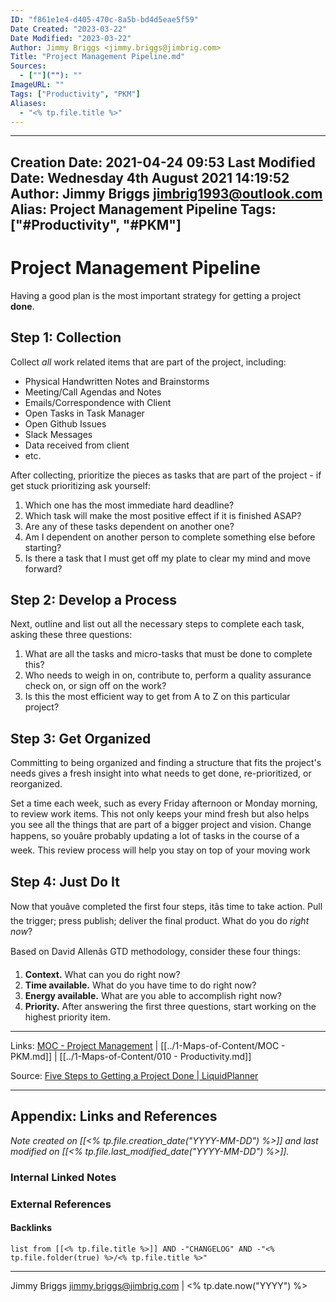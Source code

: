 ```yaml
---
ID: "f861e1e4-d405-470c-8a5b-bd4d5eae5f59"
Date Created: "2023-03-22"
Date Modified: "2023-03-22"
Author: Jimmy Briggs <jimmy.briggs@jimbrig.com>
Title: "Project Management Pipeline.md"
Sources: 
  - [""](""): ""
ImageURL: ""
Tags: ["Productivity", "PKM"]
Aliases:
  - "<% tp.file.title %>"
---
```


---
Creation Date: 2021-04-24 09:53
Last Modified Date: Wednesday 4th August 2021 14:19:52
Author: Jimmy Briggs <jimbrig1993@outlook.com>
Alias: Project Management Pipeline
Tags: ["#Productivity", "#PKM"]
---

# Project Management Pipeline

Having a good plan is the most important strategy for getting a project **done**.

## Step 1: Collection

Collect *all* work related items that are part of the project, including:

- Physical Handwritten Notes and Brainstorms
- Meeting/Call Agendas and Notes
- Emails/Correspondence with Client
- Open Tasks in Task Manager
- Open Github Issues
- Slack Messages
- Data received from client
- etc. 

After collecting, prioritize the pieces as tasks that are part of the project - if get stuck prioritizing ask yourself:

1. Which one has the most immediate hard deadline?
2. Which task will make the most positive effect if it is finished ASAP?
3. Are any of these tasks dependent on another one?
4. Am I dependent on another person to complete something else before starting?
5. Is there a task that I must get off my plate to clear my mind and move forward?


## Step 2: Develop a Process

Next, outline and list out all the necessary steps to complete each task, asking these three questions:

1. What are all the tasks and micro-tasks that must be done to complete this?
2. Who needs to weigh in on, contribute to, perform a quality assurance check on, or sign off on the work?
3. Is this the most efficient way to get from A to Z on this particular project?

## Step 3: Get Organized

Committing to being organized and finding a structure that fits the project's needs gives a fresh insight into what needs to get done, re-prioritized, or reorganized. 

Set a time each week, such as every Friday afternoon or Monday morning, to review work items. This not only keeps your mind fresh but also helps you see all the things that are part of a bigger project and vision. Change happens, so youâre probably updating a lot of tasks in the course of a week. This review process will help you stay on top of your moving work

## Step 4: Just Do It

Now that youâve completed the first four steps, itâs time to take action. Pull the trigger; press publish; deliver the final product. What do you do _right now_?

Based on David Allenâs GTD methodology, consider these four things:

1.  **Context.** What can you do right now?
2.  **Time available.** What do you have time to do right now?
3.  **Energy available.** What are you able to accomplish right now?
4.  **Priority.** After answering the first three questions, start working on the highest priority item.


***
Links: [MOC - Project Management](../1-Maps-of-Content/MOC%20-%20Project%20Management.md) | [[../1-Maps-of-Content/MOC - PKM.md]] | [[../1-Maps-of-Content/010 - Productivity.md]]

Source: [Five Steps to Getting a Project Done | LiquidPlanner](https://www.liquidplanner.com/blog/5-steps-to-getting-a-project-done/#:~:text=Five%20Steps%20to%20Getting%20a%20Project%20Done.%201,to%20review.%205%205.%20Just%20do%20it%21%20)



***

## Appendix: Links and References

*Note created on [[<% tp.file.creation_date("YYYY-MM-DD") %>]] and last modified on [[<% tp.file.last_modified_date("YYYY-MM-DD") %>]].*

### Internal Linked Notes

### External References

#### Backlinks

```dataview
list from [[<% tp.file.title %>]] AND -"CHANGELOG" AND -"<% tp.file.folder(true) %>/<% tp.file.title %>"
```


***

Jimmy Briggs <jimmy.briggs@jimbrig.com> | <% tp.date.now("YYYY") %>